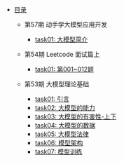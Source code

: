 - [目录](README.md)
    - 第57期 动手学大模型应用开发
        - [task01: 大模型简介](Q57_llm-universe/task01.md)

    - 第54期 Leetcode 面试篇上
        - [task01: 第001~012题](Q54_leetcode_interview_1/task01.md)

    - 第53期 大模型理论基础
        - [task01: 引言](Q53_llm_theory/task01.md)
        - [task02: 大模型的能力](Q53_llm_theory/task02.md)
        - [task03: 大模型的有害性-上下](Q53_llm_theory/task03.md)
        - [task04: 大模型的数据](Q53_llm_theory/task04.md)
        - [task05: 大模型法律](Q53_llm_theory/task05.md)
        - [task06: 模型架构](Q53_llm_theory/task06.md)
        - [task07: 模型训练](Q53_llm_theory/task07.md)